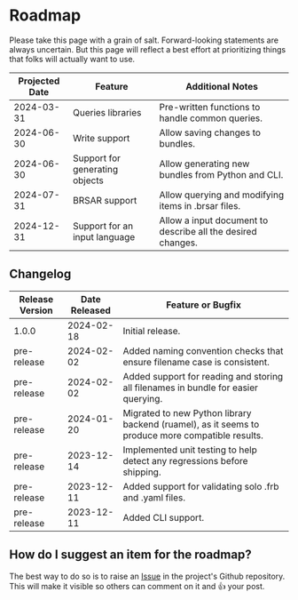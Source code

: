 # Roadmap
Please take this page with a grain of salt. Forward-looking statements are always uncertain. But this page will reflect a best effort at prioritizing things that folks will actually want to use.

| Projected Date | Feature                        | Additional Notes                                            |
|----------------|--------------------------------|-------------------------------------------------------------|
|   2024-03-31   | Queries libraries              | Pre-written functions to handle common queries.             |
|   2024-06-30   | Write support                  | Allow saving changes to bundles.                            |
|   2024-06-30   | Support for generating objects | Allow generating new bundles from Python and CLI.           |
|   2024-07-31   | BRSAR support                  | Allow querying and modifying items in .brsar files.         |
|   2024-12-31   | Support for an input language  | Allow a input document to describe all the desired changes. |

## Changelog
|  Release Version  | Date Released |  Feature or Bugfix                                                                                |
|-------------------|---------------|---------------------------------------------------------------------------------------------------|
|       1.0.0       |   2024-02-18  | Initial release.                                                                                  |
|    pre-release    |   2024-02-02  | Added naming convention checks that ensure filename case is consistent.                           |
|    pre-release    |   2024-02-02  | Added support for reading and storing all filenames in bundle for easier querying.                |
|    pre-release    |   2024-01-20  | Migrated to new Python library backend (ruamel), as it seems to produce more compatible results.  |
|    pre-release    |   2023-12-14  | Implemented unit testing to help detect any regressions before shipping.                          |
|    pre-release    |   2023-12-11  | Added support for validating solo .frb and .yaml files.                                           |
|    pre-release    |   2023-12-11  | Added CLI support.                                                                                |

## How do I suggest an item for the roadmap?
The best way to do so is to raise an [Issue](https://github.com/fortunestreetmodding/cs-board-tools/issues) in the project's Github repository. This will make it visible so others can comment on it and 👍 your post.
